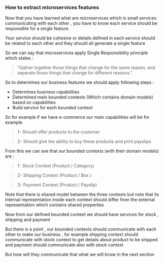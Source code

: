
### How to extract microservices features

Now that you have learned what are microservices which is small services communicating with each other , you have to know each service should be responsible for a single feature.

Your service should be cohesive or details defined in each service should be related to each other and they should all generate a single feature

So we can say that microservices apply Single Responsibility principle which states :

> “Gather together those things that change for the same reason, and separate those things that change for different reasons.”

So to determines our business features we should apply following steps :

-   Determines business capabilities
-   Determined main bounded contexts (Which contains domain models) based on capabilities
-   Build service for each bounded context

  

So for example if we have e-commerce our main capabilities will be for example

> 1- Should offer products to the customer

> 2- Should give the ability to buy these products and print payslips

  

From this we can see that our bounded contexts (with their domain models) are :

> 1- Stock Context (Product / Category)

> 2- Shipping Context (Product / Box )

> 3- Payment Context (Product / Payslip)

  

Note that there is shared model between the three contexts but note that its internal representation inside each context should differ from the external representation which contains shared properties

Now from our defined bounded context we should have services for stock , shipping and payment

But there is a point , our bounded contexts should communicate with each other to make our business , for example shipping context should communicate with stock context to get details about product to be shipped and payment should communicate also with stock context

But how will they communicate that what we will know in the next section